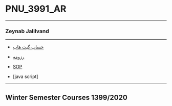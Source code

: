 # PNU_3991_AR
---------
### Zeynab Jalilvand
 
---
- [حساب گیت هاب](https://github.com/zeynabjalilvand1374/)

- [رزومه](https://github.com/zeynabjalilvand1374/resume)

- [SOP](https://github.com/zeynabjalilvand1374/SOP/blob/main/4_5924880352307841222.pdf)

- [java script]


------------------
## Winter Semester Courses 1399/2020
